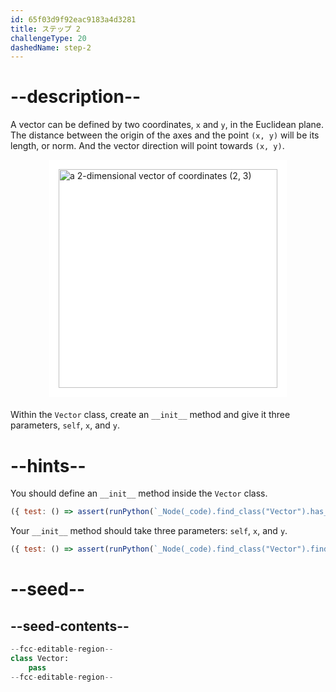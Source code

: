 ```yaml
---
id: 65f03d9f92eac9183a4d3281
title: ステップ 2
challengeType: 20
dashedName: step-2
---
```


# --description--

A vector can be defined by two coordinates, `x` and `y`, in the Euclidean plane. The distance between the origin of the axes and the point `(x, y)` will be its length, or norm. And the vector direction will point towards `(x, y)`.

<img alt="a 2-dimensional vector of coordinates (2, 3)" src="https://cdn.freecodecamp.org/curriculum/python/2dvector.png" style="background-color: white; height: 350px; width: auto; padding: 15px; display: block; margin-right: auto; margin-left: auto; margin-bottom: 1.2rem;" />

Within the `Vector` class, create an `__init__` method and give it three parameters, `self`, `x`, and `y`.

# --hints--

You should define an `__init__` method inside the `Vector` class.

```js
({ test: () => assert(runPython(`_Node(_code).find_class("Vector").has_function("__init__")`)) })
```

Your `__init__` method should take three parameters: `self`, `x`, and `y`.

```js
({ test: () => assert(runPython(`_Node(_code).find_class("Vector").find_function("__init__").has_args("self, x, y")`)) })
```

# --seed--

## --seed-contents--

```py
--fcc-editable-region--
class Vector:
    pass
--fcc-editable-region--
```
